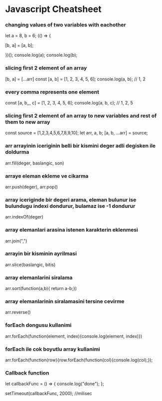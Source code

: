 # Javascript Cheatsheet

### changing values of two variables with eachother

let a = 8, b = 6;
(() => {

[b, a] = [a, b];

})();
console.log(a);
console.log(b);

### slicing first 2 element of an array

[b, a] = [...arr]
const [a, b] = [1, 2, 3, 4, 5, 6];
console.log(a, b); // 1, 2

### every comma represents one element

const [a, b,,, c] = [1, 2, 3, 4, 5, 6];
console.log(a, b, c); // 1, 2, 5

### slicing first 2 element of an array to new variables and rest of them to new array

const source = [1,2,3,4,5,6,7,8,9,10];
let arr, a, b;
[a, b, ...arr] = source;

### arr arrayinin iceriginin belli bir kismini deger adli degisken ile doldurma

arr.fill(deger, baslangic, son)

### arraye eleman ekleme ve cikarma

arr.push(deger), arr.pop()

### array iceriginde bir degeri arama, eleman bulunur ise bulundugu indexi dondurur, bulamaz ise -1 dondurur

arr.indexOf(deger)

### array elemanlari arasina istenen karakterin eklenmesi

arr.join(",")

### arrayin bir kisminin ayrilmasi

arr.slice(baslangic, bitis)

### array elemanlarini siralama

arr.sort(function(a,b){ return a-b;})

### array elemanlarinin siralamasini tersine cevirme

arr.reverse()

### forEach dongusu kullanimi

arr.forEach(function(element, index){console.log(element, index)})

### forEach ile cok boyutlu array kullanimi

arr.forEach(function(row){row.forEach(function(col){console.log(col);});

### Callback function

let callbackFunc = () => {
console.log("done");
};

setTimeout(callbackFunc, 2000); //milisec
